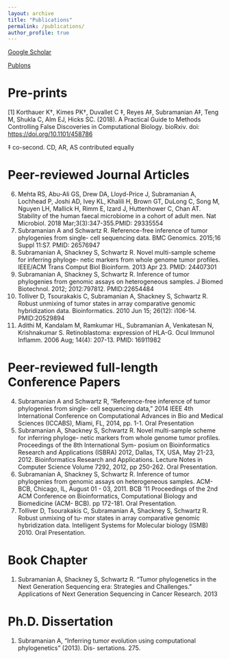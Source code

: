```yaml
---
layout: archive
title: "Publications"
permalink: /publications/
author_profile: true
---
```


[Google Scholar](https://scholar.google.com/citations?user=vZ3eqqIAAAAJ&hl=en)

[Publons](https://publons.com/author/1243523/ayshwarya-subramanian#profile)

# Pre-prints
[1] Korthauer K†, Kimes PK†, Duvallet C ‡, Reyes A‡, Subramanian A‡, Teng M, Shukla C, Alm EJ, Hicks SC. (2018). A Practical Guide to Methods Controlling False Discoveries in Computational Biology. bioRxiv. doi: https://doi.org/10.1101/458786

‡ co-second. CD, AR, AS contributed equally

# Peer-reviewed Journal Articles
6. Mehta RS, Abu-Ali GS, Drew DA, Lloyd-Price J, Subramanian A, Lochhead P, Joshi AD, Ivey KL, Khalili H, Brown GT, DuLong C, Song M, Nguyen LH, Mallick H, Rimm E, Izard J, Huttenhower C, Chan AT. Stability of the human faecal microbiome in a cohort of adult men. Nat Microbiol. 2018 Mar;3(3):347-355.PMID: 29335554
5. Subramanian A and Schwartz R. Reference-free inference of tumor phylogenies from single- cell sequencing data. BMC Genomics. 2015;16 Suppl 11:S7. PMID: 26576947
4. Subramanian A, Shackney S, Schwartz R. Novel multi-sample scheme for inferring phyloge- netic markers from whole genome tumor profiles. IEEE/ACM Trans Comput Biol Bioinform. 2013 Apr 23. PMID: 24407301
3. Subramanian A, Shackney S, Schwartz R. Inference of tumor phylogenies from genomic assays on heterogeneous samples. J Biomed Biotechnol. 2012; 2012:797812. PMID:22654484
2. Tolliver D, Tsourakakis C, Subramanian A, Shackney S, Schwartz R. Robust unmixing of tumor states in array comparative genomic hybridization data. Bioinformatics. 2010 Jun 15; 26(12): i106-14. PMID:20529894
1. Adithi M, Kandalam M, Ramkumar HL, Subramanian A, Venkatesan N, Krishnakumar S. Retinoblastoma: expression of HLA-G. Ocul Immunol Inflamm. 2006 Aug; 14(4): 207-13. PMID: 16911982

# Peer-reviewed full-length Conference Papers
4. Subramanian A and Schwartz R, “Reference-free inference of tumor phylogenies from single- cell sequencing data,” 2014 IEEE 4th International Conference on Computational Advances in Bio and Medical Sciences (ICCABS), Miami, FL, 2014, pp. 1-1. Oral Presentation
3. Subramanian A, Shackney S, Schwartz R. Novel multi-sample scheme for inferring phyloge- netic markers from whole genome tumor profiles. Proceedings of the 8th International Sym- posium on Bioinformatics Research and Applications (ISBRA) 2012, Dallas, TX, USA, May 21-23, 2012. Bioinformatics Research and Applications. Lecture Notes in Computer Science Volume 7292, 2012, pp 250-262. Oral Presentation.
2. Subramanian A, Shackney S, Schwartz R. Inference of tumor phylogenies from genomic assays on heterogeneous samples. ACM-BCB, Chicago, IL, August 01 - 03, 2011. BCB ’11 Proceedings of the 2nd ACM Conference on Bioinformatics, Computational Biology and Biomedicine (ACM- BCB). pp 172-181. Oral Presentation.
1. Tolliver D, Tsourakakis C, Subramanian A, Shackney S, Schwartz R. Robust unmixing of tu- mor states in array comparative genomic hybridization data. Intelligent Systems for Molecular biology (ISMB) 2010. Oral Presentation.

# Book Chapter
1. Subramanian A, Shackney S, Schwartz R. “Tumor phylogenetics in the Next Generation Sequencing era: Strategies and Challenges.” Applications of Next Generation Sequencing in Cancer Research. 2013

# Ph.D. Dissertation
1. Subramanian A, “Inferring tumor evolution using computational phylogenetics” (2013). Dis-
sertations. 275.
